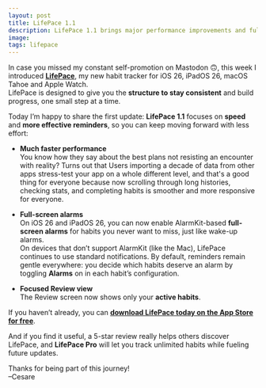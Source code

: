 ```yaml
---
layout: post
title: LifePace 1.1
description: LifePace 1.1 brings major performance improvements and full-screen alarms on iOS 26 and iPadOS 26
image:
tags: lifepace
---
```

In case you missed my constant self-promotion on Mastodon 🙃, this week I introduced [**LifePace**](https://cdf1982.com/lifepace/lifepace.html), my new habit tracker for iOS 26, iPadOS 26, macOS Tahoe and Apple Watch.  
LifePace is designed to give you the **structure to stay consistent** and build progress, one small step at a time.  

Today I’m happy to share the first update: **LifePace 1.1** focuses on **speed** and **more effective reminders**, so you can keep moving forward with less effort:

- **Much faster performance**  
  You know how they say about the best plans not resisting an encounter with reality? Turns out that Users importing a decade of data from other apps stress-test your app on a whole different level, and that's a good thing for everyone because now scrolling through long histories, checking stats, and completing habits is smoother and more responsive for everyone.  

- **Full-screen alarms**  
  On iOS 26 and iPadOS 26, you can now enable AlarmKit-based **full-screen alarms** for habits you never want to miss, just like wake-up alarms.  
  On devices that don’t support AlarmKit (like the Mac), LifePace continues to use standard notifications. By default, reminders remain gentle everywhere: you decide which habits deserve an alarm by toggling **Alarms** on in each habit’s configuration.  

- **Focused Review view**  
  The Review screen now shows only your **active habits**.  

If you haven’t already, you can [**download LifePace today on the App Store for free**](https://apps.apple.com/us/app/lifepace-habit-streaks-tracker/id6751773159).

And if you find it useful, a 5-star review really helps others discover LifePace, and **LifePace Pro** will let you track unlimited habits while fueling future updates.  

Thanks for being part of this journey!  
–Cesare
